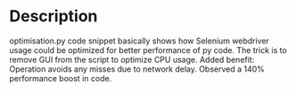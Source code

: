 # Description

optimisation.py code snippet basically shows how Selenium webdriver usage could be optimized for better performance of py code. The trick is to remove GUI from the script to optimize CPU usage. Added benefit: Operation avoids any misses due to network delay. Observed a 140% performance boost in code.
